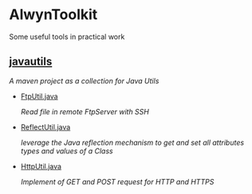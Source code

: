 # AlwynToolkit
Some useful tools in practical work

## [javautils](https://github.com/kxc1573/AlwynToolkit/tree/main/javautils)

_A maven project as a collection for Java Utils_

- [FtpUtil.java](https://github.com/kxc1573/AlwynToolkit/blob/main/javautils/src/main/java/com/alwyn/javautils/FtpUtil.java)

  _Read file in remote FtpServer with SSH_

- [ReflectUtil.java](https://github.com/kxc1573/AlwynToolkit/blob/main/javautils/src/main/java/com/alwyn/javautils/ReflectUtil.java)

  _leverage the Java reflection mechanism to get and set all attributes types and values of a Class_

- [HttpUtil.java](https://github.com/kxc1573/AlwynToolkit/blob/main/javautils/src/main/java/com/alwyn/javautils/HttpUtil.java)

  _Implement of GET and POST request for HTTP and HTTPS_
